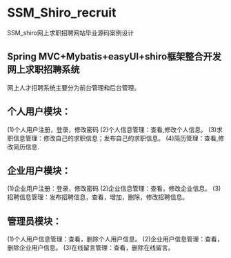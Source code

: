 # SSM_Shiro_recruit
SSM_shiro网上求职招聘网站毕业源码案例设计
## Spring MVC+Mybatis+easyUI+shiro框架整合开发网上求职招聘系统
网上人才招聘系统主要分为前台管理和后台管理。
## 个人用户模块：
(1)个人用户注册，登录，修改密码
(2)个人信息管理：查看,修改个人信息。
(3)求职信息管理：修改自己的求职信息；发布自己的求职信息。
(4)简历管理：查看,修改简历信息.
## 企业用户模块：
(1)企业用户注册：登录，修改密码
(2)企业信息管理：查看，修改企业信息。
(3)招聘信息管理：发布招聘信息，查看，增加，删除，修改招聘信息。
## 管理员模块：
(1)个人用户信息管理：查看，删除个人用户信息。
(2)企业用户信息管理：查看，删除企业用户信息。
(3)在线留言管理：查看，删除在线留言。
